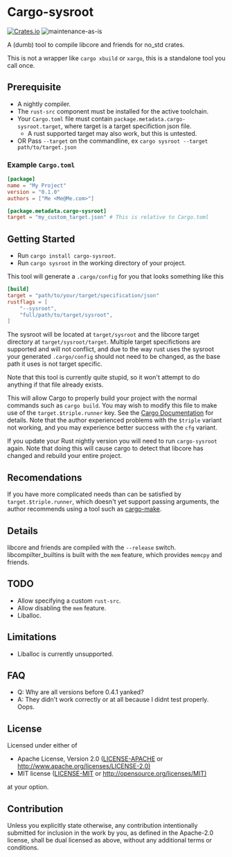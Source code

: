 # Cargo-sysroot

[![Crates.io](https://img.shields.io/crates/v/cargo-sysroot.svg)](https://crates.io/crates/cargo-sysroot)
![maintenance-as-is](https://img.shields.io/badge/maintenance-as--is-yellow.svg)

A (dumb) tool to compile libcore and friends for no_std crates.

This is not a wrapper like `cargo xbuild` or `xargo`, this is a standalone tool you call once.

## Prerequisite

* A nightly compiler.
* The `rust-src` component must be installed for the active toolchain.
* Your `Cargo.toml` file must contain `package.metadata.cargo-sysroot.target`, where target is a target specifiction json file.
    * A rust supported target may also work, but this is untested.
* OR Pass `--target` on the commandline, ex `cargo sysroot --target path/to/target.json`

### Example `Cargo.toml`

```toml
[package]
name = "My Project"
version = "0.1.0"
authors = ["Me <Me@Me.com>"]

[package.metadata.cargo-sysroot]
target = "my_custom_target.json" # This is relative to Cargo.toml
```

## Getting Started

* Run `cargo install cargo-sysroot`.
* Run `cargo sysroot` in the working directory of your project.

This tool will generate a `.cargo/config` for you that looks something like this

```toml
[build]
target = "path/to/your/target/specification/json"
rustflags = [
    "--sysroot",
    "full/path/to/target/sysroot",
]
```

The sysroot will be located at `target/sysroot` and the libcore target directory at `target/sysroot/target`.
Multiple target specifictions are supported and will not conflict, and due to the way rust uses the sysroot your generated `.cargo/config`
should not need to be changed, as the base path it uses is not target specific.

Note that this tool is currently quite stupid, so it won't attempt to do anything if that file already exists.

This will allow Cargo to properly build your project with the normal commands such as `cargo build`.
You may wish to modify this file to make use of the `target.$triple.runner` key. See the [Cargo Documentation](https://doc.rust-lang.org/cargo/reference/config.html#configuration-keys) for details.
Note that the author experienced problems with the `$triple` variant not working, and you may experience better success with the `cfg` variant.

If you update your Rust nightly version you will need to run `cargo-sysroot` again.
Note that doing this will cause cargo to detect that libcore has changed and rebuild your entire project.

## Recomendations

If you have more complicated needs than can be satisfied by `target.$triple.runner`, which doesn't yet support passing arguments, the author recommends using a tool such as [cargo-make](https://crates.io/crates/cargo-make).

## Details

libcore and friends are compiled with the `--release` switch.
libcompilter_builtins is built with the `mem` feature, which provides `memcpy` and friends.

## TODO

* Allow specifying a custom `rust-src`.
* Allow disabling the `mem` feature.
* Liballoc.

## Limitations

* Liballoc is currently unsupported.

## FAQ

* Q: Why are all versions before 0.4.1 yanked?
* A: They didn't work correctly or at all because I didnt test properly. Oops.

## License

Licensed under either of

* Apache License, Version 2.0
   ([LICENSE-APACHE](LICENSE-APACHE) or <http://www.apache.org/licenses/LICENSE-2.0)>
* MIT license
   ([LICENSE-MIT](LICENSE-MIT) or <http://opensource.org/licenses/MIT)>

at your option.

## Contribution

Unless you explicitly state otherwise, any contribution intentionally submitted
for inclusion in the work by you, as defined in the Apache-2.0 license, shall be
dual licensed as above, without any additional terms or conditions.

